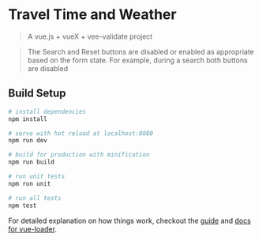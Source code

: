 # Travel Time and Weather

> A vue.js + vueX + vee-validate project

> The Search and Reset buttons are disabled or enabled as appropriate based on the form state. For example, during a search both buttons are disabled

## Build Setup

``` bash
# install dependencies
npm install

# serve with hot reload at localhost:8080
npm run dev

# build for production with minification
npm run build

# run unit tests
npm run unit

# run all tests
npm test
```

For detailed explanation on how things work, checkout the [guide](http://vuejs-templates.github.io/webpack/) and [docs for vue-loader](http://vuejs.github.io/vue-loader).
